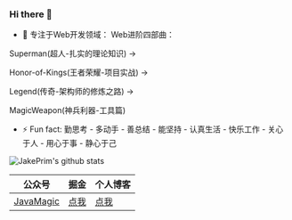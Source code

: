 ### Hi there 👋

<!--
**JakePrim/JakePrim** is a ✨ _special_ ✨ repository because its `README.md` (this file) appears on your GitHub profile.

Here are some ideas to get you started:

- 🔭 I’m currently working on ...
- 🌱 I’m currently learning ...
- 👯 I’m looking to collaborate on ...
- 🤔 I’m looking for help with ...
- 💬 Ask me about ...
- 📫 How to reach me: ...
- 😄 Pronouns: ...
- ⚡ Fun fact: ...
-->

- 🔭 专注于Web开发领域：
Web进阶四部曲：

Superman(超人-扎实的理论知识)  ->

Honor-of-Kings(王者荣耀-项目实战)  ->

Legend(传奇-架构师的修炼之路) ->

MagicWeapon(神兵利器-工具篇)

- ⚡ Fun fact: 勤思考 - 多动手 - 善总结 - 能坚持 - 认真生活 - 快乐工作 - 关心于人 - 用心于事 - 静心于己

![JakePrim's github stats](https://github-readme-stats.vercel.app/api?username=JakePrim&show_icons=true&theme=dracula)


| 公众号   | 掘金     | 个人博客
|---------|---------|---------
| [JavaMagic]()  |  [点我](https://juejin.im/user/58b90798128fe10064336192) |   [点我](https://www.yuque.com/jakeprim) 
